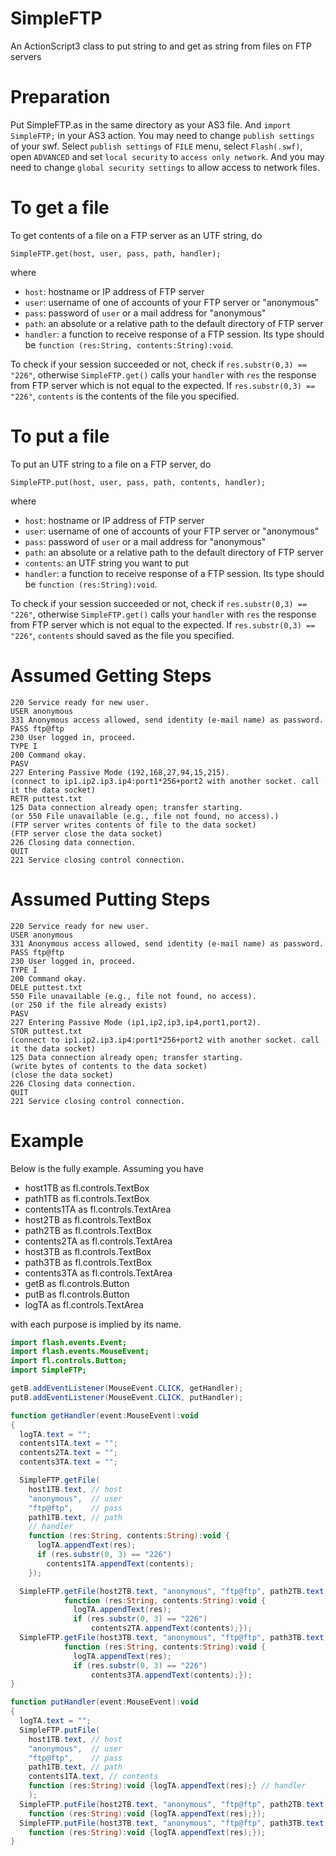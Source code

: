 # SimpleFTP

An ActionScript3 class to put string to and get as string from files on FTP servers

# Preparation

Put SimpleFTP.as in the same directory as your AS3 file.
And `import SimpleFTP;` in your AS3 action.
You may need to change `publish settings` of your swf.
Select `publish settings` of `FILE` menu, select `Flash(.swf)`,
open `ADVANCED` and set `local security` to `access only network`.
And you may need to change `global security settings` to allow
access to network files.

# To get a file

To get contents of a file on a FTP server as an UTF string, do

    SimpleFTP.get(host, user, pass, path, handler);

where

* `host`: hostname or IP address of FTP server
* `user`: username of one of accounts of your FTP server or "anonymous"
* `pass`: password of `user` or a mail address for "anonymous"
* `path`: an absolute or a relative path to the default directory of FTP server
* `handler`: a function to receive response of a FTP session.
Its type should be `function (res:String, contents:String):void`.

To check if your session succeeded or not, check if `res.substr(0,3) == "226"`,
otherwise `SimpleFTP.get()` calls your `handler` with `res` the response from
FTP server which is not equal to the expected.
If `res.substr(0,3) == "226"`, `contents` is the contents of
the file you specified.

# To put a file

To put an UTF string to a file on a FTP server, do

    SimpleFTP.put(host, user, pass, path, contents, handler);

where

* `host`: hostname or IP address of FTP server
* `user`: username of one of accounts of your FTP server or "anonymous"
* `pass`: password of `user` or a mail address for "anonymous"
* `path`: an absolute or a relative path to the default directory of FTP server
* `contents`: an UTF string you want to put
* `handler`: a function to receive response of a FTP session.
Its type should be `function (res:String):void`.

To check if your session succeeded or not, check if `res.substr(0,3) == "226"`,
otherwise `SimpleFTP.get()` calls your `handler` with `res` the response from
FTP server which is not equal to the expected.
If `res.substr(0,3) == "226"`, `contents` should saved as the file you specified.

# Assumed Getting Steps

```
220 Service ready for new user.
USER anonymous
331 Anonymous access allowed, send identity (e-mail name) as password.
PASS ftp@ftp
230 User logged in, proceed.
TYPE I
200 Command okay.
PASV
227 Entering Passive Mode (192,168,27,94,15,215).
(connect to ip1.ip2.ip3.ip4:port1*256+port2 with another socket. call it the data socket)
RETR puttest.txt
125 Data connection already open; transfer starting.
(or 550 File unavailable (e.g., file not found, no access).)
(FTP server writes contents of file to the data socket)
(FTP server close the data socket)
226 Closing data connection. 
QUIT
221 Service closing control connection.
```

# Assumed Putting Steps

```
220 Service ready for new user.
USER anonymous
331 Anonymous access allowed, send identity (e-mail name) as password.
PASS ftp@ftp
230 User logged in, proceed.
TYPE I
200 Command okay.
DELE puttest.txt
550 File unavailable (e.g., file not found, no access).
(or 250 if the file already exists)
PASV
227 Entering Passive Mode (ip1,ip2,ip3,ip4,port1,port2).
STOR puttest.txt
(connect to ip1.ip2.ip3.ip4:port1*256+port2 with another socket. call it the data socket)
125 Data connection already open; transfer starting.
(write bytes of contents to the data socket)
(close the data socket)
226 Closing data connection. 
QUIT
221 Service closing control connection.
```

# Example

Below is the fully example.
Assuming you have

* host1TB as fl.controls.TextBox
* path1TB as fl.controls.TextBox
* contents1TA as fl.controls.TextArea
* host2TB as fl.controls.TextBox
* path2TB as fl.controls.TextBox
* contents2TA as fl.controls.TextArea
* host3TB as fl.controls.TextBox
* path3TB as fl.controls.TextBox
* contents3TA as fl.controls.TextArea
* getB as fl.controls.Button
* putB as fl.controls.Button
* logTA as fl.controls.TextArea

with each purpose is implied by its name.

```ActionScript
import flash.events.Event;
import flash.events.MouseEvent;
import fl.controls.Button;
import SimpleFTP;

getB.addEventListener(MouseEvent.CLICK, getHandler);
putB.addEventListener(MouseEvent.CLICK, putHandler);

function getHandler(event:MouseEvent):void
{
  logTA.text = "";
  contents1TA.text = "";
  contents2TA.text = "";
  contents3TA.text = "";

  SimpleFTP.getFile(
    host1TB.text, // host
    "anonymous",  // user
    "ftp@ftp",    // pass
    path1TB.text, // path
    // handler
    function (res:String, contents:String):void {
      logTA.appendText(res);
      if (res.substr(0, 3) == "226")
        contents1TA.appendText(contents);
    });

  SimpleFTP.getFile(host2TB.text, "anonymous", "ftp@ftp", path2TB.text,
            function (res:String, contents:String):void {
              logTA.appendText(res);
              if (res.substr(0, 3) == "226")
                  contents2TA.appendText(contents);});
  SimpleFTP.getFile(host3TB.text, "anonymous", "ftp@ftp", path3TB.text,
            function (res:String, contents:String):void {
              logTA.appendText(res);
              if (res.substr(0, 3) == "226")
                  contents3TA.appendText(contents);});
}

function putHandler(event:MouseEvent):void
{
  logTA.text = "";
  SimpleFTP.putFile(
    host1TB.text, // host
    "anonymous",  // user
    "ftp@ftp",    // pass
    path1TB.text, // path
    contents1TA.text, // contents
    function (res:String):void {logTA.appendText(res);} // handler
    );
  SimpleFTP.putFile(host2TB.text, "anonymous", "ftp@ftp", path2TB.text, contents2TA.text,
    function (res:String):void {logTA.appendText(res);});
  SimpleFTP.putFile(host3TB.text, "anonymous", "ftp@ftp", path3TB.text, contents3TA.text,
    function (res:String):void {logTA.appendText(res);});
}
```
